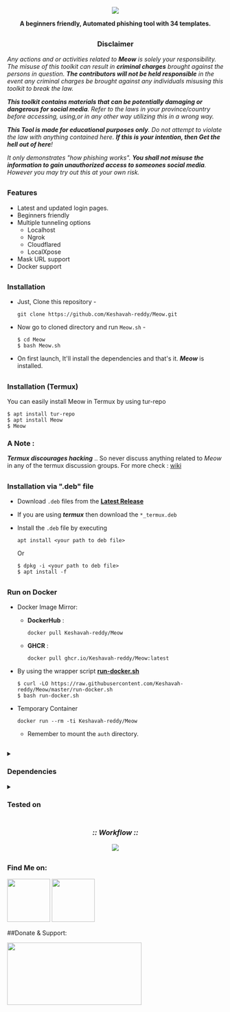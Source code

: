 <!-- Meow -->

<p align="center">
  <img src="https://i.ibb.co/r0QCmBq/Meow.png">
</p>

<p align="center"><b>A beginners friendly, Automated phishing tool with 34 templates.</b></p>

##

<h3><p align="center">Disclaimer</p></h3>

<i>Any actions and or activities related to <b>Meow</b> is solely your responsibility. The misuse of this toolkit can result in <b>criminal charges</b> brought against the persons in question. <b>The contributors will not be held responsible</b> in the event any criminal charges be brought against any individuals misusing this toolkit to break the law.

<b>This toolkit contains materials that can be potentially damaging or dangerous for social media</b>. Refer to the laws in your province/country before accessing, using,or in any other way utilizing this in a wrong way.

<b>This Tool is made for educational purposes only</b>. Do not attempt to violate the law with anything contained here. <b>If this is your intention, then Get the hell out of here</b>!

It only demonstrates "how phishing works". <b>You shall not misuse the information to gain unauthorized access to someones social media</b>. However you may try out this at your own risk.</i>

##

### Features

- Latest and updated login pages.
- Beginners friendly
- Multiple tunneling options
  - Localhost
  - Ngrok
  - Cloudflared
  - LocalXpose
- Mask URL support 
- Docker support

##

### Installation

- Just, Clone this repository -
  ```
  git clone https://github.com/Keshavah-reddy/Meow.git
  ```

- Now go to cloned directory and run `Meow.sh` -
  ```
  $ cd Meow
  $ bash Meow.sh
  ```

- On first launch, It'll install the dependencies and that's it. ***Meow*** is installed.

##

### Installation (Termux)
You can easily install Meow in Termux by using tur-repo
```
$ apt install tur-repo
$ apt install Meow
$ Meow
```
### A Note : 
***Termux discourages hacking*** .. So never discuss anything related to *Meow* in any of the termux discussion groups. For more check : [wiki](https://wiki.termux.com/wiki/Hacking)

##

### Installation via ".deb" file

- Download `.deb` files from the [**Latest Release**](https://github.com/Keshavah-reddy/Meow/releases/latest)
- If you are using ***termux*** then download the `*_termux.deb`

- Install the `.deb` file by executing
  ```
  apt install <your path to deb file>
  ```
  Or
  ```
  $ dpkg -i <your path to deb file>
  $ apt install -f
  ```

##

### Run on Docker

- Docker Image Mirror:
  - **DockerHub** : 
    ```
    docker pull Keshavah-reddy/Meow
    ```
  - **GHCR** : 
    ```
    docker pull ghcr.io/Keshavah-reddy/Meow:latest
    ```

- By using the wrapper script [**run-docker.sh**](https://raw.githubusercontent.com/Keshavah-reddy/Meow/master/run-docker.sh)

  ```
  $ curl -LO https://raw.githubusercontent.com/Keshavah-reddy/Meow/master/run-docker.sh
  $ bash run-docker.sh
  ```
- Temporary Container

  ```
  docker run --rm -ti Keshavah-reddy/Meow
  ```
  - Remember to mount the `auth` directory.

##

<details>
  <summary><h3>Dependencies</h3></summary>

<b>Meow</b> requires following programs to run properly - 
- `git`
- `curl`
- `php`

> All the dependencies will be installed automatically when you run **Meow** for the first time.
</details>

<details>
  <summary><h3>Tested on</h3></summary>

- **Ubuntu**
- **Debian**
- **Arch**
- **Manjaro**
- **Fedora**
- **Termux**
</details>

##

<h3 align="center"><i>:: Workflow ::</i></h3>
<p align="center">
<img src="https://i.ibb.co/6BNmGC7/ezgif-5-82d45e91f3.gif"/>
</p>

##
### Find Me on:
<p align="left">
  <a href="https://instagram.com/keshavah_reddy" target="_blank"><img src="https://i.ibb.co/vQD0mSW/logo-ig-png-32464.png"width="100" height="100"></a>
  <a href="https://github.com/Keshavah-reddy" target="_blank"><img src="https://i.ibb.co/VTcGzr8/github-11-64.png"width="100" height="100"></a>
</p>


##Donate & Support:
<p align="left">
  <a href="upi://pay?pa=8522881153@axl&pn=Keshavareddy&mc=0000&mode=02&purpose=00" target="_blank"><img src="https://i.ibb.co/d5Spw07/donate.jpg"width="313" height="145"></a>
</p>

<!-- // -->
